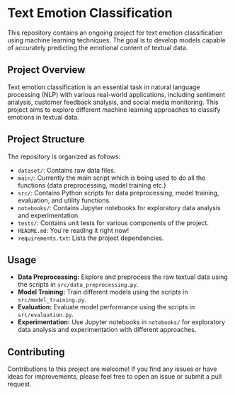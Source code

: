 # Text Emotion Classification

This repository contains an ongoing project for text emotion classification using machine learning techniques. The goal is to develop models capable of accurately predicting the emotional content of textual data.

## Project Overview

Text emotion classification is an essential task in natural language processing (NLP) with various real-world applications, including sentiment analysis, customer feedback analysis, and social media monitoring. This project aims to explore different machine learning approaches to classify emotions in textual data.

## Project Structure

The repository is organized as follows:

- `dataset/`: Contains raw data files.
- `main/`: Currently the main script which is being used to do all the functions (data preprocessing, model training etc.)
- `src/`: Contains Python scripts for data preprocessing, model training, evaluation, and utility functions.
- `notebooks/`: Contains Jupyter notebooks for exploratory data analysis and experimentation.
- `tests/`: Contains unit tests for various components of the project.
- `README.md`: You're reading it right now!
- `requirements.txt`: Lists the project dependencies.

## Usage

- **Data Preprocessing:** Explore and preprocess the raw textual data using the scripts in `src/data_preprocessing.py`.
- **Model Training:** Train different models using the scripts in `src/model_training.py`.
- **Evaluation:** Evaluate model performance using the scripts in `src/evaluation.py`.
- **Experimentation:** Use Jupyter notebooks in `notebooks/` for exploratory data analysis and experimentation with different approaches.

## Contributing

Contributions to this project are welcome! If you find any issues or have ideas for improvements, please feel free to open an issue or submit a pull request.

